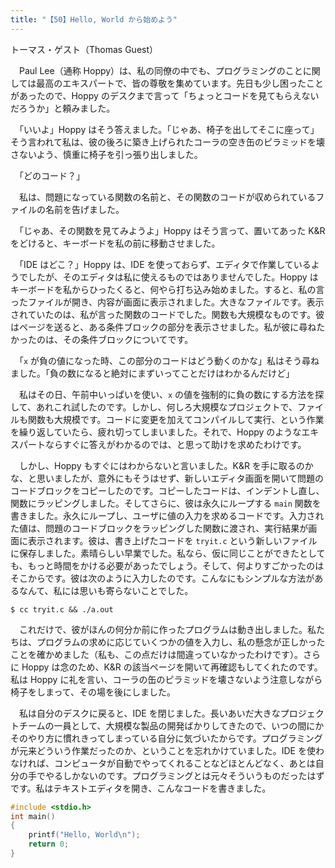 ```yaml
---
title: "【50】Hello, World から始めよう"
---
```



トーマス・ゲスト（Thomas Guest）


　Paul Lee（通称 Hoppy）は、私の同僚の中でも、プログラミングのことに関しては最高のエキスパートで、皆の尊敬を集めています。先日も少し困ったことがあったので、Hoppy のデスクまで言って「ちょっとコードを見てもらえないだろうか」と頼みました。

　「いいよ」Hoppy はそう答えました。「じゃあ、椅子を出してそこに座って」そう言われて私は、彼の後ろに築き上げられたコーラの空き缶のピラミッドを壊さないよう、慎重に椅子を引っ張り出しました。

　「どのコード？」

　私は、問題になっている関数の名前と、その関数のコードが収められているファイルの名前を告げました。

　「じゃあ、その関数を見てみようよ」Hoppy はそう言って、置いてあった K\&R をどけると、キーボードを私の前に移動させました。

　「IDE はどこ？」Hoppy は、IDE を使っておらず、エディタで作業しているようでしたが、そのエディタは私に使えるものではありませんでした。Hoppy はキーボードを私からひったくると、何やら打ち込み始めました。すると、私の言ったファイルが開き、内容が画面に表示されました。大きなファイルです。表示されていたのは、私が言った関数のコードでした。関数も大規模なものです。彼はページを送ると、ある条件ブロックの部分を表示させました。私が彼に尋ねたかったのは、その条件ブロックについてです。

　「`x` が負の値になった時、この部分のコードはどう動くのかな」私はそう尋ねました。「負の数になると絶対にまずいってことだけはわかるんだけど」

　私はその日、午前中いっぱいを使い、`x` の値を強制的に負の数にする方法を探して、あれこれ試したのです。しかし、何しろ大規模なプロジェクトで、ファイルも関数も大規模です。コードに変更を加えてコンパイルして実行、という作業を繰り返していたら、疲れ切ってしまいました。それで、Hoppy のようなエキスパートならすぐに答えがわかるのでは、と思って助けを求めたわけです。

　しかし、Hoppy もすぐにはわからないと言いました。K\&R を手に取るのかな、と思いましたが、意外にもそうはせず、新しいエディタ画面を開いて問題のコードブロックをコピーしたのです。コピーしたコードは、インデントし直し、関数にラッピングしました。そしてさらに、彼は永久にループする `main` 関数を書きました。永久にループし、ユーザに値の入力を求めるコードです。入力された値は、問題のコードブロックをラッピングした関数に渡され、実行結果が画面に表示されます。彼は、書き上げたコードを `tryit.c` という新しいファイルに保存しました。素晴らしい早業でした。私なら、仮に同じことができたとしても、もっと時間をかける必要があったでしょう。そして、何よりすごかったのはそこからです。彼は次のように入力したのです。こんなにもシンプルな方法があるなんて、私には思いも寄らないことでした。

``` shell-session
$ cc tryit.c && ./a.out
```

　これだけで、彼がほんの何分か前に作ったプログラムは動き出しました。私たちは、プログラムの求めに応じていくつかの値を入力し、私の懸念が正しかったことを確かめました（私も、この点だけは間違っていなかったわけです）。さらに Hoppy は念のため、K\&R の該当ページを開いて再確認もしてくれたのです。私は Hoppy に礼を言い、コーラの缶のピラミッドを壊さないよう注意しながら椅子をしまって、その場を後にしました。

　私は自分のデスクに戻ると、IDE を閉じました。長いあいだ大きなプロジェクトチームの一員として、大規模な製品の開発ばかりしてきたので、いつの間にかそのやり方に慣れきってしまっている自分に気づいたからです。プログラミングが元来どういう作業だったのか、ということを忘れかけていました。IDE を使わなければ、コンピュータが自動でやってくれることなどほとんどなく、あとは自分の手でやるしかないのです。プログラミングとは元々そういうものだったはずです。私はテキストエディタを開き、こんなコードを書きました。

``` c
#include <stdio.h>
int main()
{
    printf("Hello, World\n");
    return 0;
}
```
